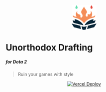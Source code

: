 <p align="center">
    <img src="public/firebook.svg" width="80" height="80" align="center" />
    <h1>Unorthodox Drafting</h1>
    <h5>for Dota 2</h5>
</p>

> Ruin your games with style

<p align="center">
<a href="https://therealsujitk-vercel-badge.vercel.app/?app=unorthodox-drafting&style=flat-square"><img src="https://therealsujitk-vercel-badge.vercel.app/?app=unorthodox-drafting&style=flat-square" alt="Vercel Deploy"></a>
</p>
